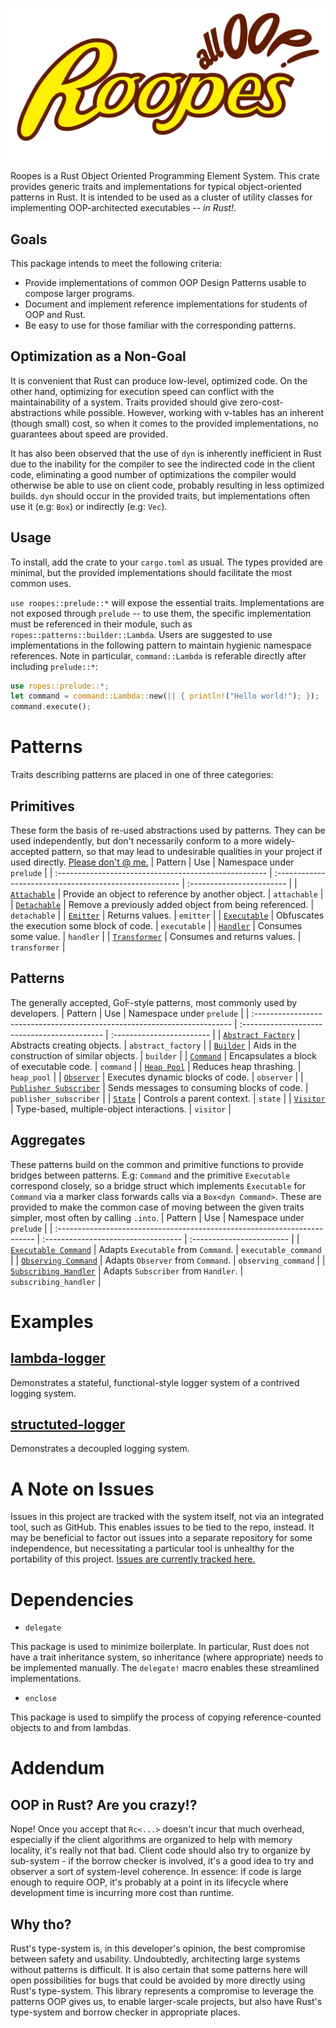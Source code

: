 ![roopes project logo](promo/Logo.svg)

Roopes is a Rust Object Oriented Programming Element System.
This crate provides generic traits and implementations for typical object-oriented patterns in Rust.
It is intended to be used as a cluster of utility classes for implementing OOP-architected executables -- *in Rust!*.

## Goals
This package intends to meet the following criteria:

- Provide implementations of common OOP Design Patterns usable to compose larger programs.
- Document and implement reference implementations for students of OOP and Rust.
- Be easy to use for those familiar with the corresponding patterns.

## Optimization as a Non-Goal
It is convenient that Rust can produce low-level, optimized code.
On the other hand, optimizing for execution speed can conflict with the maintainability of a system.
Traits provided should give zero-cost-abstractions while possible.
However, working with v-tables has an inherent (though small) cost, so when it comes to the provided implementations, no guarantees about speed are provided.

It has also been observed that the use of `dyn` is inherently inefficient in Rust due to the inability for the compiler to see the indirected code in the client code, eliminating a good number of optimizations the compiler would otherwise be able to use on client code, probably resulting in less optimized builds.
`dyn` should occur in the provided traits, but implementations often use it (e.g: `Box`) or indirectly (e.g: `Vec`).

## Usage
To install, add the crate to your `cargo.toml` as usual.
The types provided are minimal, but the provided implementations should facilitate the most common uses.

`use roopes::prelude::*` will expose the essential traits.
Implementations are not exposed through `prelude` -- to use them, the specific implementation must be referenced in their module, such as `ropes::patterns::builder::Lambda`.
Users are suggested to use implementations in the following pattern to maintain hygienic namespace references.
Note in particular, `command::Lambda` is referable directly after including `prelude::*`:
``` rust
use ropes::prelude::*;
let command = command::Lambda::new(|| { println!("Hello world!"); });
command.execute();
```

# Patterns
Traits describing patterns are placed in one of three categories:

## Primitives
These form the basis of re-used abstractions used by patterns.
They can be used independently, but don't necessarily conform to a more widely-accepted pattern, so that may lead to undesirable qualities in your project if used directly.
[Please don't @ me.](https://en.wikipedia.org/wiki/Greenspun%27s_tenth_rule)
| Pattern                                               | Use                                                     | Namespace under `prelude` |
| :---------------------------------------------------- | :------------------------------------------------------ | :------------------------ |
| [`Attachable`](./roopes_primitives/src/attachable/)   | Provide an object to reference by another object.       | `attachable`              |
| [`Detachable`](./roopes_primitives/src/detachable/)   | Remove a previously added object from being referenced. | `detachable`              |
| [`Emitter`](./roopes_primitives/src/emitter/)         | Returns values.                                         | `emitter`                 |
| [`Executable`](./roopes_primitives/src/executable/)   | Obfuscates the execution some block of code.            | `executable`              |
| [`Handler`](./roopes_primitives/src/handler/)         | Consumes some value.                                    | `handler`                 |
| [`Transformer`](./roopes_primitives/src/transformer/) | Consumes and returns values.                            | `transformer`             |

## Patterns
The generally accepted, GoF-style patterns, most commonly used by developers.
| Pattern                                                                   | Use                                          | Namespace under `prelude` |
| :------------------------------------------------------------------------ | :------------------------------------------- | :------------------------ |
| [`Abstract Factory`](./roopes_lib/src/patterns/abstract_factory/)         | Abstracts creating objects.                  | `abstract_factory`        |
| [`Builder`](./ropes_derive/src/builder/)                                  | Aids in the construction of similar objects. | `builder`                 |
| [`Command`](./roopes_lib/src/patterns/command/)                           | Encapsulates a block of executable code.     | `command`                 |
| [`Heap Pool`](./roopes_lib/src/patterns/heap_pool/)                       | Reduces heap thrashing.                      | `heap_pool`               |
| [`Observer`](./roopes_lib/src/patterns/observer/)                         | Executes dynamic blocks of code.             | `observer`                |
| [`Publisher Subscriber`](./roopes_lib/src/patterns/publisher_subscriber/) | Sends messages to consuming blocks of code.  | `publisher_subscriber`    |
| [`State`](./roopes_lib/src/patterns/state/)                               | Controls a parent context.                   | `state`                   |
| [`Visitor`](./roopes_lib/src/patterns/visitor/)                           | Type-based, multiple-object interactions.    | `visitor`                 |

## Aggregates
These patterns build on the common and primitive functions to provide bridges between patterns.
E.g: `Command` and the primitive `Executable` correspond closely, so a bridge struct which implements `Executable` for `Command` via a marker class forwards calls via a `Box<dyn Command>`.
These are provided to make the common case of moving between the given traits simpler, most often by calling `.into`.
| Pattern                                                                   | Use                                 | Namespace under `prelude` |
| :------------------------------------------------------------------------ | :---------------------------------- | :------------------------ |
| [`Executable Command`](./roopes_lib/src/aggregates/executable_command/)   | Adapts `Executable` from `Command`. | `executable_command`      |
| [`Observing Command`](./roopes_lib/src/aggregates/observing_command/)     | Adapts `Observer` from `Command`.   | `observing_command`       |
| [`Subscribing Handler`](./roopes_lib/src/aggregates/subscribing_handler/) | Adapts `Subscriber` from `Handler`. | `subscribing_handler`     |

# Examples
## [lambda-logger](./roopes_examples/lambda-logger/)
Demonstrates a stateful, functional-style logger system of a contrived logging system.

## [structuted-logger](./roopes_examples/structured-logger/)
Demonstrates a decoupled logging system.

# A Note on Issues
Issues in this project are tracked with the system itself, not via an integrated tool, such as GitHub.
This enables issues to be tied to the repo, instead.
It may be beneficial to factor out issues into a separate repository for some independence, but necessitating a particular tool is unhealthy for the portability of this project.
[Issues are currently tracked here.](./issues.md)

# Dependencies
- `delegate`

This package is used to minimize boilerplate.
In particular, Rust does not have a trait inheritance system, so inheritance (where appropriate) needs to be implemented manually.
The `delegate!` macro enables these streamlined implementations.

- `enclose`

This package is used to simplify the process of copying reference-counted objects to and from lambdas.

# Addendum
## OOP in Rust?  Are you crazy!?
Nope!
Once you accept that `Rc<...>` doesn't incur that much overhead, especially if the client algorithms are organized to help with memory locality, it's really not that bad.
Client code should also try to organize by sub-system - if the borrow checker is involved, it's a good idea to try and observer a sort of system-level coherence.
In essence: if code is large enough to require OOP, it's probably at a point in its lifecycle where development time is incurring more cost than runtime.

## Why tho?
Rust's type-system is, in this developer's opinion, the best compromise between safety and usability.
Undoubtedly, architecting large systems without patterns is difficult.
It is also certain that some patterns here will open possibilities for bugs that could be avoided by more directly using Rust's type-system.
This library represents a compromise to leverage the patterns OOP gives us, to enable larger-scale projects, but also have Rust's type-system and borrow checker in appropriate places.